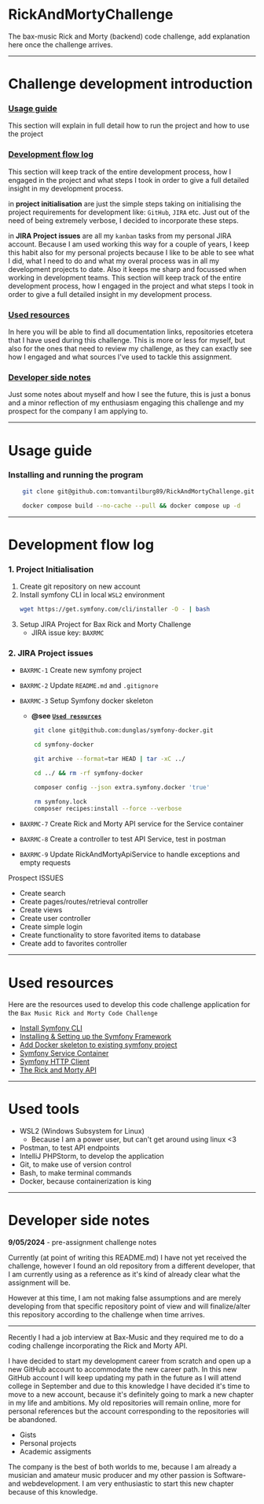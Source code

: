 # RickAndMortyChallenge
The bax-music Rick and Morty (backend) code challenge, add explanation here once the challenge arrives. 

---
# Challenge development introduction

### [Usage guide](#usage-guide-1)
This section will explain in full detail how to run the project and how to use the project

### [Development flow log](#development-flow-log-1)
This section will keep track of the entire development process, how I engaged in the project and what steps I took in order to give a full detailed insight in my development process.

in **project initialisation** are just the simple steps taking on initialising the project requirements for development like: `GitHub`, `JIRA` etc. Just out of the need of being extremely verbose, I decided to incorporate these steps. 

in **JIRA Project issues** are all my `kanban` tasks from my personal JIRA account. Because I am  used working  this way for a couple of years, I keep this habit also for my personal projects because I like to be able to see what I did, what I need to do and what my overal process was in all my development projects to date. Also it keeps me sharp and focussed when working in development teams. 
This section will keep track of the entire development process, how I engaged in the project and what steps I took in order to give a full detailed insight in my development process.

### [Used resources](#used-resources-1)

In here you will be able to find all documentation links, repositories etcetera that I have used during this challenge. This is more or less for myself, but also for the ones that need to review my challenge, as they can exactly see how I engaged and what sources I've used to tackle this assignment.

### [Developer side notes](#developer-side-notes-1)

Just some notes about myself and how I see the future, this is just a bonus and a minor reflection of my enthusiasm engaging this challenge and my prospect for the company I am applying to. 

---
# Usage guide

### Installing and running the program

```bash
    git clone git@github.com:tomvantilburg89/RickAndMortyChallenge.git
```

```bash
    docker compose build --no-cache --pull && docker compose up -d
```

---
# Development flow log

### 1. Project Initialisation

1. Create git repository on new account
2. Install symfony CLI in local `WSL2` environment
    ```bash
    wget https://get.symfony.com/cli/installer -O - | bash
    ```
3. Setup JIRA Project for Bax Rick and Morty Challenge
    - JIRA issue key: `BAXRMC`

### 2. JIRA Project issues

- `BAXRMC-1` Create new symfony project 
- `BAXRMC-2` Update `README.md` and `.gitignore`
- `BAXRMC-3` Setup Symfony docker skeleton
    - **@see [`Used resources`](#used-resources-1)**
    
    ```bash 
        git clone git@github.com:dunglas/symfony-docker.git
    ```

    ```bash 
        cd symfony-docker
    ```

    ```bash
        git archive --format=tar HEAD | tar -xC ../
    ```

    ```bash
        cd ../ && rm -rf symfony-docker
    ```

    ```bash
        composer config --json extra.symfony.docker 'true'
    ```

    ```bash
        rm symfony.lock
        composer recipes:install --force --verbose
    ```

- `BAXRMC-7` Create Rick and Morty API service for the Service container
- `BAXRMC-8` Create a controller to test API Service, test in postman
- `BAXRMC-9` Update RickAndMortyApiService to handle exceptions and empty requests

Prospect ISSUES

- Create search
- Create pages/routes/retrieval controller
- Create views
- Create user controller
- Create simple login
- Create functionality to store favorited items to database
- Create add to favorites controller

---

# Used resources

Here are the resources used to develop this code challenge application for the `Bax Music Rick and Morty Code Challenge`

- [Install Symfony CLI](https://symfony.com/download)
- [Installing & Setting up the Symfony Framework](https://symfony.com/doc/current/setup.html)
- [Add Docker skeleton to existing symfony project](https://github.com/dunglas/symfony-docker/blob/main/docs/existing-project.md)
- [Symfony Service Container](https://symfony.com/doc/current/service_container.html)
- [Symfony HTTP Client](https://symfony.com/doc/current/http_client.html)
- [The Rick and Morty API](https://rickandmortyapi.com/)

---
# Used tools

- WSL2 (Windows Subsystem for Linux)
    - Because I am a power user, but can't get around using linux <3
- Postman, to test API endpoints
- IntelliJ PHPStorm, to develop the application
- Git, to make use of version control
- Bash, to make terminal commands
- Docker, because containerization is king

---

# Developer side notes 

**9/05/2024** - pre-assignment challenge notes

Currently (at point of writing this README.md) I have not yet received the challenge, however I found an old repository from a different developer, that I am currently using as a reference as it's kind of already clear what the assignment will be. 

However at this time, I am not making false assumptions and are merely developing from that specific repository point of view and will finalize/alter this repository according to the challenge when time arrives. 

---

Recently I had a job interview at Bax-Music and they required me to do a coding challenge incorporating the Rick and Morty API. 

I have decided to start my development career from scratch and open up a new GitHub account to accommodate the new career path. In this new GitHub account I will keep updating my path in the future as I will attend college in September and due to this knowledge I have decided it's time to move to a new account, because it's definitely going to mark a new chapter in my life and ambitions. My old repositories will remain online, more for personal references but the account corresponding to the repositories will be abandoned. 

- Gists
- Personal projects
- Academic assigments

The company is the best of both worlds to me, because I am already a musician and amateur music producer and my other passion is Software- and webdevelopment. I am very enthusiastic to start this new chapter because of this knowledge.
